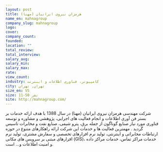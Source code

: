 ```yaml
---
layout: post
title: هرمزان نیروی ایرانیان (مهنا)
name_en: mahnagroup
company_slug: mahnagroup
logo: 
cover: 
company_count:
founded:
location: ""
total_review: 
total_interview: 
salary_avg: 
salary_min: 
salary_max: 
rate: 
view_count: 
industry: کامپیوتر، فناوری اطلاعات و اینترنت
city: تهران, تهران
size_en: VS
size: 11-50 نفر
site: http://mahnagroup.com/
---
```


شرکت مهندسی هرمزان نیروی ایرانیان (مهنا) در سال 1388 با هدف ارائه خدمات بر بستر فن آوری اطلاعات و انجام فعالیت های اجرایی، پژوهشی و مشاوره و توسعه فناوری مورد نیاز صنایع گوناگون از جمله برق، پترو شیمی، صنایع نفت و مخابرات تاسیس گردید . مهمترین فعالیت ها و خدمات این شرکت ارائه راهکارهای متنوع در حوزه ارتباطات مخابراتی و اینترنتی، تولید نرم افزارهای تخصصی و سفارش مشتری، تولید نرم افزارهای مبتنی بر سرویس های مکانی (GIS)، خدمات مراکز تماس، خدمات مراکز داده و امنیت اطلاعات و... است.
